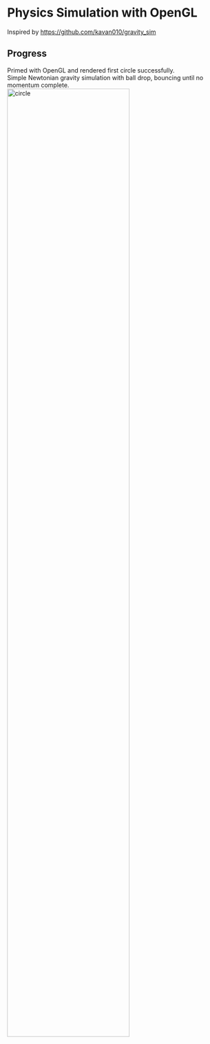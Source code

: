 # Physics Simulation with OpenGL
Inspired by https://github.com/kavan010/gravity_sim
## Progress
Primed with OpenGL and rendered first circle successfully.<br>
Simple Newtonian gravity simulation with ball drop, bouncing until no momentum complete.
<img src="https://github.com/user-attachments/assets/8e8774cc-ce37-4191-af6c-f2cd284573ec" alt="circle" width="75%" height="75%"/>
